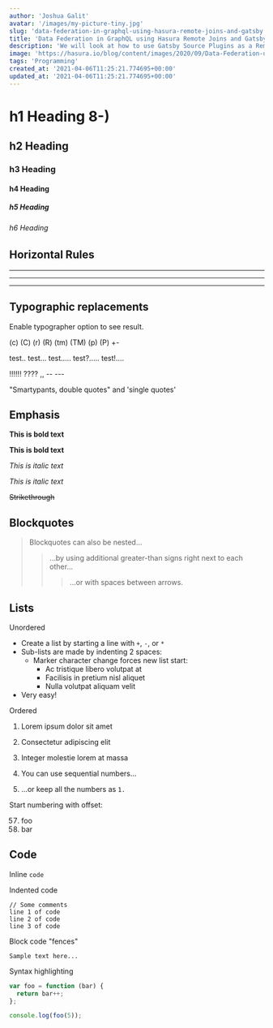 ```yaml
---
author: 'Joshua Galit'
avatar: '/images/my-picture-tiny.jpg'
slug: 'data-federation-in-graphql-using-hasura-remote-joins-and-gatsby'
title: 'Data Federation in GraphQL using Hasura Remote Joins and Gatsby Source Plugins'
description: 'We will look at how to use Gatsby Source Plugins as a Remote Schema source and federate data using Hasura Remote Joins for a unified data model and GraphQL API'
image: 'https://hasura.io/blog/content/images/2020/09/Data-Federation-using-Hasura-Remote-Joins-and-Gatsby-Source-Plugins.png'
tags: 'Programming'
created_at: '2021-04-06T11:25:21.774695+00:00'
updated_at: '2021-04-06T11:25:21.774695+00:00'
---
```


# h1 Heading 8-)

## h2 Heading

### h3 Heading

#### h4 Heading

##### h5 Heading

###### h6 Heading

## Horizontal Rules

---

---

---

## Typographic replacements

Enable typographer option to see result.

(c) (C) (r) (R) (tm) (TM) (p) (P) +-

test.. test... test..... test?..... test!....

!!!!!! ???? ,, -- ---

"Smartypants, double quotes" and 'single quotes'

## Emphasis

**This is bold text**

**This is bold text**

_This is italic text_

_This is italic text_

~~Strikethrough~~

## Blockquotes

> Blockquotes can also be nested...
>
> > ...by using additional greater-than signs right next to each other...
> >
> > > ...or with spaces between arrows.

## Lists

Unordered

- Create a list by starting a line with `+`, `-`, or `*`
- Sub-lists are made by indenting 2 spaces:
  - Marker character change forces new list start:
    - Ac tristique libero volutpat at
    * Facilisis in pretium nisl aliquet
    - Nulla volutpat aliquam velit
- Very easy!

Ordered

1. Lorem ipsum dolor sit amet
2. Consectetur adipiscing elit
3. Integer molestie lorem at massa

4. You can use sequential numbers...
5. ...or keep all the numbers as `1.`

Start numbering with offset:

57. foo
1. bar

## Code

Inline `code`

Indented code

    // Some comments
    line 1 of code
    line 2 of code
    line 3 of code

Block code "fences"

```
Sample text here...
```

Syntax highlighting

```js
var foo = function (bar) {
  return bar++;
};

console.log(foo(5));
```
